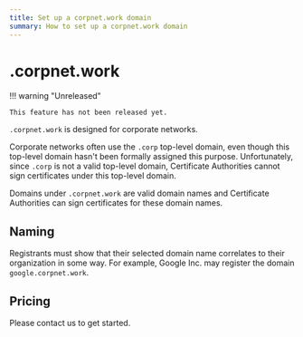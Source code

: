 ```yaml
---
title: Set up a corpnet.work domain
summary: How to set up a corpnet.work domain
---
```


# .corpnet.work

!!! warning "Unreleased"
    
    This feature has not been released yet.

`.corpnet.work` is designed for corporate networks.

Corporate networks often use the `.corp` top-level domain, even though this top-level domain hasn't been formally assigned this purpose.
Unfortunately, since `.corp` is not a valid top-level domain, Certificate Authorities cannot sign certificates under this top-level domain.

Domains under `.corpnet.work` are valid domain names and Certificate Authorities can sign certificates for these domain names.

## Naming

Registrants must show that their selected domain name correlates to their organization in some way.
For example, Google Inc. may register the domain `google.corpnet.work`.

## Pricing

Please contact us to get started.

